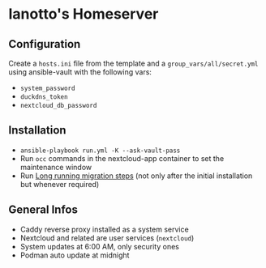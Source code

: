 # Ianotto's Homeserver

## Configuration

Create a `hosts.ini` file from the template and a `group_vars/all/secret.yml` using ansible-vault with the following vars:

- `system_password`
- `duckdns_token`
- `nextcloud_db_password`

## Installation

- `ansible-playbook run.yml -K --ask-vault-pass`
- Run `occ` commands in the nextcloud-app container to set the maintenance window
- Run [Long running migration steps](https://docs.nextcloud.com/server/30/admin_manual/maintenance/upgrade.html#long-running-migration-steps) (not only after the initial installation but whenever required)

## General Infos

- Caddy reverse proxy installed as a system service
- Nextcloud and related are user services (`nextcloud`)
- System updates at 6:00 AM, only security ones
- Podman auto update at midnight
